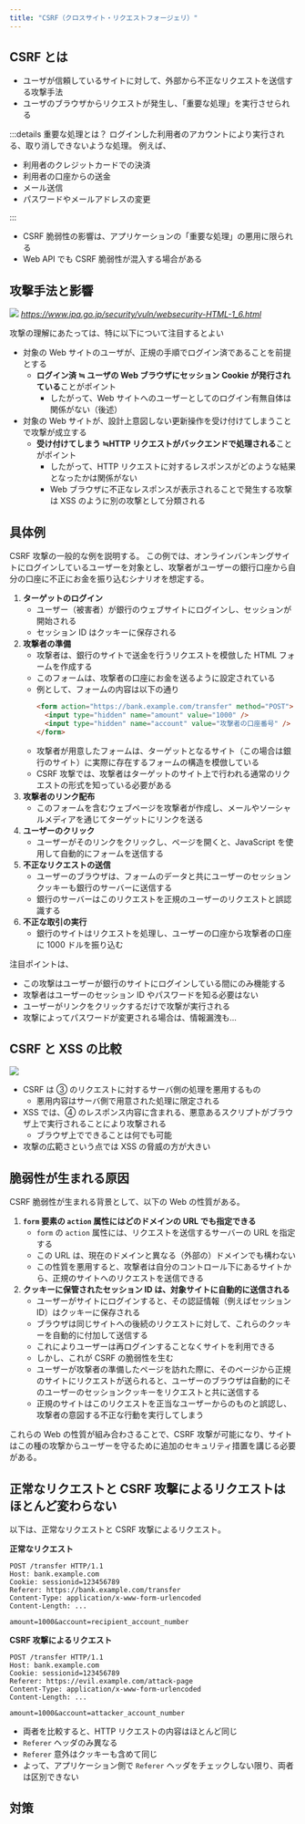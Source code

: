 ```yaml
---
title: "CSRF（クロスサイト・リクエストフォージェリ）"
---
```


## CSRF とは

- ユーザが信頼しているサイトに対して、外部から不正なリクエストを送信する攻撃手法
- ユーザのブラウザからリクエストが発生し、「重要な処理」を実行させられる

:::details 重要な処理とは？
ログインした利用者のアカウントにより実行される、取り消しできないような処理。
例えば、

- 利用者のクレジットカードでの決済
- 利用者の口座からの送金
- メール送信
- パスワードやメールアドレスの変更

:::

- CSRF 脆弱性の影響は、アプリケーションの「重要な処理」の悪用に限られる
- Web API でも CSRF 脆弱性が混入する場合がある

## 攻撃手法と影響

![](https://storage.googleapis.com/zenn-user-upload/f445dd71bb9d-20240131.png)
*https://www.ipa.go.jp/security/vuln/websecurity-HTML-1_6.html*

攻撃の理解にあたっては、特に以下について注目するとよい

- 対象の Web サイトのユーザが、正規の手順でログイン済であることを前提とする
  - **ログイン済 ≒ ユーザの Web ブラウザにセッション Cookie が発行されている**ことがポイント
    - したがって、Web サイトへのユーザーとしてのログイン有無自体は関係がない（後述）
- 対象の Web サイトが、設計上意図しない更新操作を受け付けてしまうことで攻撃が成立する
  - **受け付けてしまう ≒HTTP リクエストがバックエンドで処理される**ことがポイント
    - したがって、HTTP リクエストに対するレスポンスがどのような結果となったかは関係がない
    - Web ブラウザに不正なレスポンスが表示されることで発生する攻撃は XSS のように別の攻撃として分類される

## 具体例

CSRF 攻撃の一般的な例を説明する。
この例では、オンラインバンキングサイトにログインしているユーザーを対象とし、攻撃者がユーザーの銀行口座から自分の口座に不正にお金を振り込むシナリオを想定する。

1. **ターゲットのログイン**
   - ユーザー（被害者）が銀行のウェブサイトにログインし、セッションが開始される
   - セッション ID はクッキーに保存される
2. **攻撃者の準備**
   - 攻撃者は、銀行のサイトで送金を行うリクエストを模倣した HTML フォームを作成する
   - このフォームは、攻撃者の口座にお金を送るように設定されている
   - 例として、フォームの内容は以下の通り
     ```html
     <form action="https://bank.example.com/transfer" method="POST">
       <input type="hidden" name="amount" value="1000" />
       <input type="hidden" name="account" value="攻撃者の口座番号" />
     </form>
     ```
   - 攻撃者が用意したフォームは、ターゲットとなるサイト（この場合は銀行のサイト）に実際に存在するフォームの構造を模倣している
   - CSRF 攻撃では、攻撃者はターゲットのサイト上で行われる通常のリクエストの形式を知っている必要がある
3. **攻撃者のリンク配布**
   - このフォームを含むウェブページを攻撃者が作成し、メールやソーシャルメディアを通じてターゲットにリンクを送る
4. **ユーザーのクリック**
   - ユーザーがそのリンクをクリックし、ページを開くと、JavaScript を使用して自動的にフォームを送信する
5. **不正なリクエストの送信**
   - ユーザーのブラウザは、フォームのデータと共にユーザーのセッションクッキーも銀行のサーバーに送信する
   - 銀行のサーバーはこのリクエストを正規のユーザーのリクエストと誤認識する
6. **不正な取引の実行**
   - 銀行のサイトはリクエストを処理し、ユーザーの口座から攻撃者の口座に 1000 ドルを振り込む

注目ポイントは、

- この攻撃はユーザーが銀行のサイトにログインしている間にのみ機能する
- 攻撃者はユーザーのセッション ID やパスワードを知る必要はない
- ユーザーがリンクをクリックするだけで攻撃が実行される
- 攻撃によってパスワードが変更される場合は、情報漏洩も...

## CSRF と XSS の比較

![](https://storage.googleapis.com/zenn-user-upload/51a7a7a735aa-20240131.png)

- CSRF は ③ のリクエストに対するサーバ側の処理を悪用するもの
  - 悪用内容はサーバ側で用意された処理に限定される
- XSS では、④ のレスポンス内容に含まれる、悪意あるスクリプトがブラウザ上で実行されることにより攻撃される
  - ブラウザ上でできることは何でも可能
- 攻撃の広範さという点では XSS の脅威の方が大きい

## 脆弱性が生まれる原因

CSRF 脆弱性が生まれる背景として、以下の Web の性質がある。

1. **`form` 要素の `action` 属性にはどのドメインの URL でも指定できる**
   - `form` の `action` 属性には、リクエストを送信するサーバーの URL を指定する
   - この URL は、現在のドメインと異なる（外部の）ドメインでも構わない
   - この性質を悪用すると、攻撃者は自分のコントロール下にあるサイトから、正規のサイトへのリクエストを送信できる
2. **クッキーに保管されたセッション ID は、対象サイトに自動的に送信される**
   - ユーザーがサイトにログインすると、その認証情報（例えばセッション ID）はクッキーに保存される
   - ブラウザは同じサイトへの後続のリクエストに対して、これらのクッキーを自動的に付加して送信する
   - これによりユーザーは再ログインすることなくサイトを利用できる
   - しかし、これが CSRF の脆弱性を生む
   - ユーザーが攻撃者の準備したページを訪れた際に、そのページから正規のサイトにリクエストが送られると、ユーザーのブラウザは自動的にそのユーザーのセッションクッキーをリクエストと共に送信する
   - 正規のサイトはこのリクエストを正当なユーザーからのものと誤認し、攻撃者の意図する不正な行動を実行してしまう

これらの Web の性質が組み合わさることで、CSRF 攻撃が可能になり、サイトはこの種の攻撃からユーザーを守るために追加のセキュリティ措置を講じる必要がある。

## 正常なリクエストと CSRF 攻撃によるリクエストはほとんど変わらない

以下は、正常なリクエストと CSRF 攻撃によるリクエスト。

**正常なリクエスト**

```
POST /transfer HTTP/1.1
Host: bank.example.com
Cookie: sessionid=123456789
Referer: https://bank.example.com/transfer
Content-Type: application/x-www-form-urlencoded
Content-Length: ...

amount=1000&account=recipient_account_number
```

**CSRF 攻撃によるリクエスト**

```
POST /transfer HTTP/1.1
Host: bank.example.com
Cookie: sessionid=123456789
Referer: https://evil.example.com/attack-page
Content-Type: application/x-www-form-urlencoded
Content-Length: ...

amount=1000&account=attacker_account_number
```

- 両者を比較すると、HTTP リクエストの内容はほとんど同じ
- `Referer` ヘッダのみ異なる
- `Referer` 意外はクッキーも含めて同じ
- よって、アプリケーション側で `Referer` ヘッダをチェックしない限り、両者は区別できない

## 対策
